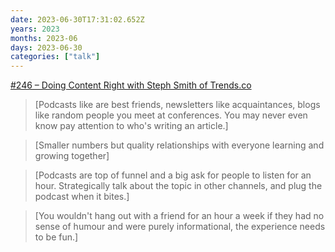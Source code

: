 ```yaml
---
date: 2023-06-30T17:31:02.652Z
years: 2023
months: 2023-06
days: 2023-06-30
categories: ["talk"]
---
```

[#246 – Doing Content Right with Steph Smith of Trends.co](https://pca.st/fvi5g2ti)

> [Podcasts like are best friends, newsletters like acquaintances, blogs like random people you meet at conferences. You may never even know pay attention to who's writing an article.]

> [Smaller numbers but quality relationships with everyone learning and growing together]

> [Podcasts are top of funnel and a big ask for people to listen for an hour. Strategically talk about the topic in other channels, and plug the podcast when it bites.]

> [You wouldn't hang out with a friend for an hour a week if they had no sense of humour and were purely informational, the experience needs to be fun.]
